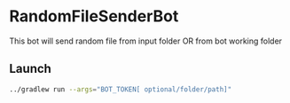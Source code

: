 # RandomFileSenderBot

This bot will send random file from input folder OR from bot working folder

## Launch

```bash
../gradlew run --args="BOT_TOKEN[ optional/folder/path]"
```
